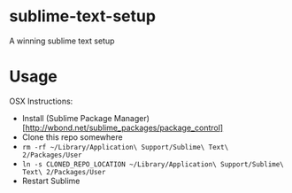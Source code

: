 sublime-text-setup
==================

A winning sublime text setup


Usage
==================

OSX Instructions:

- Install (Sublime Package Manager)[http://wbond.net/sublime_packages/package_control]
- Clone this repo somewhere
- ```rm -rf ~/Library/Application\ Support/Sublime\ Text\ 2/Packages/User```
- ```ln -s CLONED_REPO_LOCATION ~/Library/Application\ Support/Sublime\ Text\ 2/Packages/User```
- Restart Sublime
